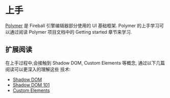 # 上手

[Polymer](https://www.polymer-project.org) 是 Fireball 引擎编辑器部分使用的 UI 基础框架.
Polymer 的上手学习可以通过阅读 Polymer 项目文档中的 Getting started 章节来学习.

## 扩展阅读

在上手过程中,会接触到 Shadow DOM, Custom Elements 等概念, 通过以下几篇阅读可以更深入的理解这些
技术:

 - [Shadow DOM](https://www.polymer-project.org/platform/shadow-dom.html)
 - [Shadow DOM 101](http://www.html5rocks.com/en/tutorials/webcomponents/shadowdom/)
 - [Custom Elements](https://www.polymer-project.org/platform/custom-elements.html)
 
